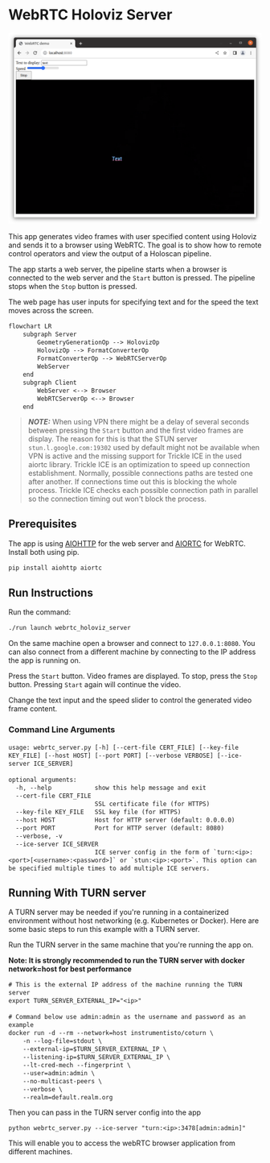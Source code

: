 # WebRTC Holoviz Server

![](screenshot.png)<br>

This app generates video frames with user specified content using Holoviz and sends it to a browser using WebRTC. The goal is to show how to remote control operators and view the output of a Holoscan pipeline.

The app starts a web server, the pipeline starts when a browser is connected to the web server and the `Start` button is pressed. The pipeline stops when the `Stop` button is pressed.

The web page has user inputs for specifying text and for the speed the text moves across the screen.

```mermaid
flowchart LR
    subgraph Server
        GeometryGenerationOp --> HolovizOp
        HolovizOp --> FormatConverterOp
        FormatConverterOp --> WebRTCServerOp
        WebServer
    end
    subgraph Client
        WebServer <--> Browser
        WebRTCServerOp <--> Browser
    end
```

> **_NOTE:_** When using VPN there might be a delay of several seconds between pressing the `Start` button and the first video frames are display. The reason for this is that the STUN server `stun.l.google.com:19302` used by default might not be available when VPN is active and the missing support for Trickle ICE in the used aiortc library. Trickle ICE is an optimization to speed up connection establishment. Normally, possible connections paths are tested one after another. If connections time out this is blocking the whole process. Trickle ICE checks each possible connection path in parallel so the connection timing out won't block the process.

## Prerequisites

The app is using [AIOHTTP](https://docs.aiohttp.org/en/stable/) for the web server and [AIORTC](https://github.com/aiortc/aiortc) for WebRTC. Install both using pip.

```bash
pip install aiohttp aiortc
```

## Run Instructions

Run the command:

```bash
./run launch webrtc_holoviz_server
```

On the same machine open a browser and connect to `127.0.0.1:8080`. You can also connect from a different machine by connecting to the IP address the app is running on.

Press the `Start` button. Video frames are displayed. To stop, press the `Stop` button. Pressing `Start` again will continue the video.

Change the text input and the speed slider to control the generated video frame content.

### Command Line Arguments

```
usage: webrtc_server.py [-h] [--cert-file CERT_FILE] [--key-file KEY_FILE] [--host HOST] [--port PORT] [--verbose VERBOSE] [--ice-server ICE_SERVER]

optional arguments:
  -h, --help            show this help message and exit
  --cert-file CERT_FILE
                        SSL certificate file (for HTTPS)
  --key-file KEY_FILE   SSL key file (for HTTPS)
  --host HOST           Host for HTTP server (default: 0.0.0.0)
  --port PORT           Port for HTTP server (default: 8080)
  --verbose, -v
  --ice-server ICE_SERVER
                        ICE server config in the form of `turn:<ip>:<port>[<username>:<password>]` or `stun:<ip>:<port>`. This option can be specified multiple times to add multiple ICE servers.
```


## Running With TURN server

A TURN server may be needed if you're running in a containerized environment without host networking (e.g. Kubernetes or Docker). Here are some basic steps to run this example with a TURN server.

Run the TURN server in the same machine that you're running the app on.

**Note: It is strongly recommended to run the TURN server with docker network=host for best performance**

```
# This is the external IP address of the machine running the TURN server
export TURN_SERVER_EXTERNAL_IP="<ip>"

# Command below use admin:admin as the username and password as an example
docker run -d --rm --network=host instrumentisto/coturn \
    -n --log-file=stdout \
    --external-ip=$TURN_SERVER_EXTERNAL_IP \
    --listening-ip=$TURN_SERVER_EXTERNAL_IP \
    --lt-cred-mech --fingerprint \
    --user=admin:admin \
    --no-multicast-peers \
    --verbose \
    --realm=default.realm.org
```

Then you can pass in the TURN server config into the app

```
python webrtc_server.py --ice-server "turn:<ip>:3478[admin:admin]"
```

This will enable you to access the webRTC browser application from different machines.